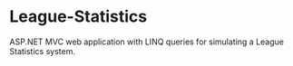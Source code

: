 # League-Statistics
ASP.NET MVC web application with LINQ queries for simulating a League Statistics system.
